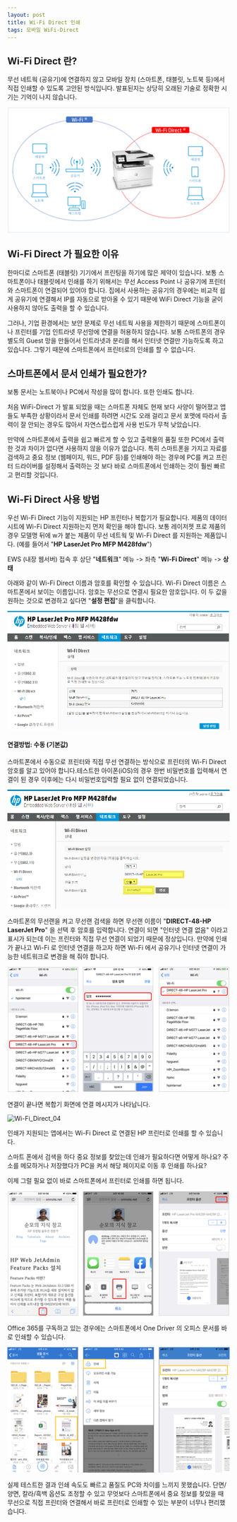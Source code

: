 ```yaml
---
layout: post
title: Wi-Fi Direct 인쇄 
tags: 모바일 WiFi-Direct
---
```


## Wi-Fi Direct 란?

무선 네트웍 (공유기)에 연결하지 않고 모바일 장치 (스마트폰, 태블릿, 노트북 등)에서 직접 인쇄할 수 있도록 고안된 방식입니다. 발표된지는 상당히 오래된 기술로 정확한 시기는 기억이 나지 않습니다.

![](..\images\Wi-Fi_Direct.png)



## Wi-Fi Direct 가 필요한 이유

한마디로 스마트폰 (태블릿) 기기에서 프린팅을 하기에 많은 제약이 있습니다.  보통 스마트폰이나 태블릿에서 인쇄를 하기 위해서는 무선 Access Point 나 공유기에 프린터와 스마트폰이 연결되어 있어야 합니다. 집에서 사용하는 공유기의 경우에는 비교적 쉽게 공유기에 연결해서 IP를 자동으로 받아올 수 있기 때문에 WiFi Direct 기능을 굳이 사용하지 않아도 출력을 할 수 있습니다.

그러나, 기업 환경에서는 보안 문제로 무선 네트웍 사용을 제한하기 때문에 스마트폰이나 프린터를 기업 인트라넷 무선망에 연결을 허용하지 않습니다. 보통 스마트폰의 경우 별도의 Guest 망을 만들어서 인트라넷과 분리를 해서 인터넷 연결만 가능하도록 하고 있습니다. 그렇기 때문에 스마트폰에서 프린터로의 인쇄를 할 수 없습니다.



## 스마트폰에서 문서 인쇄가 필요한가?

보통 문서는 노트북이나 PC에서 작성을 많이 합니다. 또한 인쇄도 합니다. 

처음 WiFi-Direct 가 발표 되었을 때는 스마트폰 자체도 현재 보다 사양이 떨어졌고 앱들도 부족한 상황이라서 문서 인쇄를 하려면 시간도 오래 걸리고 문서 포맷에 따라서 출력이 잘 안되는 경우도 많아서 자연스럽스럽게 사용 빈도가 무척 낮았습니다.

만약에 스마트폰에서 출력을 쉽고 빠르게 할 수 있고 출력물의 품질 또한 PC에서 출력한 것과 차이가 없다면 사용하지 않을 이유가 없습니다. 특히 스마트폰을 가지고 자료를 검색하고 중요 정보 (웹페이지, 워드, PDF 등)를 인쇄해야 하는 경우에 PC를 켜고 프린터 드라이버를 설정해서 출력하는 것 보다 바로 스마트폰에서 인쇄하는 것이 훨씬 빠르고 편리할 것입니다.



## Wi-Fi Direct 사용 방법

우선 Wi-Fi Direct 기능이 지원되는 HP 프린터나 복합기가 필요합니다. 제품의 데이터시트에 Wi-Fi Direct 지원하는지 먼저 확인을 해야 합니다. 보통 레이저젯 프로 제품의 경우 모델명 뒤에 w가 붙는 제품이 무선 네트웍 및 Wi-Fi Direct 를 지원하는 제품입니다. (예를 들어서 "**HP LaserJet Pro MFP M428fdw**")



EWS (내장 웹서버) 접속 후 상단 "**네트워크**" 메뉴 -> 좌측 "**Wi-Fi Direct**" 메뉴 -> **상태**

아래와 같이 Wi-Fi Direct 이름과 암호를 확인할  수 있습니다. Wi-Fi Direct 이름은 스마트폰에서 보이는 이름입니다. 암호는 무선으로 연결시 필요한 암호입니다. 이 두 값을 원하는 것으로 변경하고 싶다면 "**설정 편집**"을 클릭합니다.  

![](..\images\Wi-Fi_Direct_01.png)



#### **연결방법: 수동 (기본값)**

스마트폰에서 수동으로 프린터와 직접 무선 연결하는 방식으로 프린터의 Wi-Fi Direct 암호를 알고 있어야 합니다.테스트한 아이폰(iOS)의 경우 한번 비밀번호를 입력해서 연결이 된 경우 이후에는 다시 비밀번호입력할 필요 없이 연결되었습니다.  

 ![Wi-Fi_Direct_02](..\images\Wi-Fi_Direct_02.png)



스마트폰의 무선랜을 켜고 무선랜 검색을 하면 무선랜 이름이 "**DIRECT-48-HP LaserJet Pro**" 을 선택 후 암호를 입력합니다. 연결이 되면 "인터넷 연결 없음" 이라고 표시가 되는데 이는 프린터와 직접 무선 연결이 되었기 때문에 정상입니다. 만약에 인쇄가 끝나고 Wi-Fi 로 인터넷 연결을 하고자 하면 Wi-Fi 에서 공유기나 인터넷 연결이 가능한 네트워크로 변경을 해 줘야 합니다.

![Wi-Fi_Direct_03](..\images\Wi-Fi_Direct_03.png)



 연결이 끝나면 복합기 화면에 연결 메시지가 나타납니다.

![Wi-Fi_Direct_04](..\images\Wi-Fi_Direct_04.png)



인쇄가 지원되는 앱에서는 Wi-Fi Direct 로 연결된 HP 프린터로 인쇄를 할 수 있습니다. 

스마트 폰에서 검색을 하다 중요 정보를 찾았는데 인쇄가 필요하다면 어떻게 하나요? 주소를 메모하거나 저장했다가 PC을 켜서 해당 페이지로 이동 후 인쇄를 하나요?

이제 그럴 필요 없이 바로 스마트폰에서 프린터로 인쇄를 하면 됩니다.

 ![](..\images\Wi-Fi_Direct_06.png)

Office 365를 구독하고 있는 경우에는 스마트폰에서 One Driver 의 오피스 문서를 바로 인쇄할 수 있습니다.

![Wi-Fi_Direct_05](..\images\Wi-Fi_Direct_05.png)



실제 테스트한 결과 인쇄 속도도 빠르고 품질도 PC와 차이를 느끼지 못했습니다. 
단면/양면, 칼라/흑백 옵션도 조정할 수 있고 무엇보다 스마트폰에서 중요 정보를 찾았을 때 무선으로 직접 프린터와 연결해서 바로 프린터로 인쇄할 수 있는 부분이 너무나 편리했습니다. 